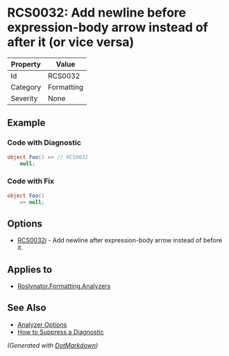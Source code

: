 # RCS0032: Add newline before expression\-body arrow instead of after it \(or vice versa\)

| Property | Value      |
| -------- | ---------- |
| Id       | RCS0032    |
| Category | Formatting |
| Severity | None       |

## Example

### Code with Diagnostic

```csharp
object Foo() => // RCS0032
    null;
```

### Code with Fix

```csharp
object Foo()
    => null;
```

## Options

* [RCS0032i](RCS0032i.md) \- Add newline after expression\-body arrow instead of before it\.

## Applies to

* [Roslynator.Formatting.Analyzers](https://www.nuget.org/packages/Roslynator.Formatting.Analyzers)

## See Also

* [Analyzer Options](../AnalyzerOptions.md)
* [How to Suppress a Diagnostic](../HowToConfigureAnalyzers.md#how-to-suppress-a-diagnostic)


*\(Generated with [DotMarkdown](http://github.com/JosefPihrt/DotMarkdown)\)*